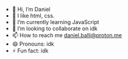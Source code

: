 - 👋 Hi, I’m Daniel
- 👀 I like html, css.
- 🌱 I’m currently learning JavaScript 
- 💞️ I’m looking to collaborate on idk
- 📫 How to reach me daniel.balli@proton.me
- 😄 Pronouns: idk
- ⚡ Fun fact: idk

<!---
Daniel312Aura/Daniel312Aura is a ✨ special ✨ repository because its `README.md` (this file) appears on your GitHub profile.
You can click the Preview link to take a look at your changes.
--->
